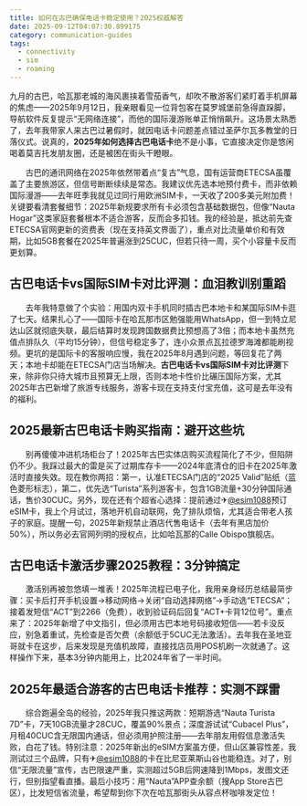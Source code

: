 ```yaml
---
title: 如何在古巴确保电话卡稳定使用？2025权威解答
date: 2025-09-12T04:07:30.899175
category: communication-guides
tags:
  - connectivity
  - sim
  - roaming
---
```


九月的古巴，哈瓦那老城的海风裹挟着雪茄香气，却吹不散游客们紧盯着手机屏幕的焦虑——2025年9月12日，我亲眼看见一位背包客在莫罗城堡前急得直跺脚，导航软件反复提示“无网络连接”，而他的国际漫游账单正悄悄飙升。这场景太熟悉了，去年我带家人来古巴过暑假时，就因电话卡问题差点错过圣萨尔瓦多教堂的日落仪式。说真的，**2025年如何选择古巴电话卡**绝不是小事，它直接决定你是悠闲喝着莫吉托发朋友圈，还是被困在街头干瞪眼。

　　古巴的通讯网络在2025年依然带着点“复古”气息，国有运营商ETECSA虽覆盖了主要旅游区，但信号断断续续是常态。我建议优先选本地预付费卡，而非依赖国际漫游——去年旺季我就见过同行用欧洲SIM卡，一天收了200多美元附加费！关键要看清套餐细节：2025年新规要求所有卡必须包含基础数据包，但像“Nauta Hogar”这类家庭套餐根本不适合游客，反而会多扣钱。我的经验是，抵达前先查ETECSA官网更新的资费表（现在支持英文界面了），重点对比流量单价和有效期，比如5GB套餐在2025年普遍涨到25CUC，但若只待一周，买个小容量卡反而更划算。

## 古巴电话卡vs国际SIM卡对比评测：血泪教训别重蹈

　　去年我特意做了个实验：用国内双卡手机同时插古巴本地卡和某国际SIM卡逛了七天。结果扎心了——国际卡在哈瓦那市区勉强能用WhatsApp，但一到特立尼达山区就彻底失联，最后结算时发现跨国数据费比预想高了3倍；而本地卡虽然充值点排队久（平均15分钟），但信号稳定多了，连小众景点瓦拉德罗海滩都能刷视频。更坑的是国际卡的客服响应慢，我在2025年8月遇到问题，等回复花了两天；本地卡却能在ETECSA门店当场解决。**古巴电话卡vs国际SIM卡对比评测**下来，除非你只待大城市且预算无上限，否则本地卡性价比碾压国际方案，尤其2025年古巴新增了旅游专线服务，游客卡现在支持支付宝充值，这可是去年没有的福利。

## 2025最新古巴电话卡购买指南：避开这些坑

　　别再傻傻冲进机场柜台了！2025年古巴实体店购买流程简化了不少，但陷阱仍不少。我踩过最大的雷是买了过期库存卡——2024年底清仓的旧卡在2025年激活时直接失效。现在教你两招：第一，认准ETECSA门店的“2025 Valid”贴纸（蓝色菱形标志），第二，优先选“Turista”系列游客卡，包含1GB流量+30分钟国际通话，售价30CUC。另外，现在还有个超省心选择：提前通过✈[@esim1088](https://t.me/s/esim1088)预订eSIM卡，我上个月试过，落地开机自动联网，免了排队烦恼，尤其适合带老人孩子的家庭。提醒一句，2025年新规禁止酒店代售电话卡（去年有黑店加价50%），所以务必去官网列明的授权点，比如哈瓦那的Calle Obispo旗舰店。

## 古巴电话卡激活步骤2025教程：3分钟搞定

　　激活别再被忽悠填一堆表！2025年流程已电子化，我用亲身经历总结最简步骤：买卡后打开手机设置→移动网络→关闭“自动选择网络”→手动选“ETECSA”；接着发短信“ACT”到2266（免费），收到验证码后回复“ACT+卡背12位号”。重点来了：2025年新增了中文指引，但必须用古巴本地号码接收短信——若卡没反应，别急着重试，先检查是否欠费（余额低于5CUC无法激活）。去年我在圣地亚哥就卡在这步，后来发现是充值机故障，直接找店员用POS机刷一次就通了。这样操作下来，基本3分钟内能用上，比2024年省了一半时间。

## 2025年最适合游客的古巴电话卡推荐：实测不踩雷

　　综合跑遍全岛的经验，2025年我只推这两款：短期游选“Nauta Turista 7D”卡，7天10GB流量才28CUC，覆盖90%景点；深度游试试“Cubacel Plus”，月租40CUC含无限国内通话，但必须用护照注册——去年朋友用假信息激活失败，白花了钱。特别注意：2025年新出的eSIM方案虽方便，但山区兼容性差，我测试过三个品牌，只有✈[@esim1088](https://t.me/s/esim1088)的卡在比尼亚莱斯山谷也能稳连。对了，别信“无限流量”宣传，古巴限速严重，实测超过5GB后网速降到1Mbps，发图文还行，但别指望看直播。最后小技巧：用“Nauta”APP查余额（搜App Store古巴区），比发短信省流量，希望帮到你下次在哈瓦那街头从容点杯咖啡发定位！